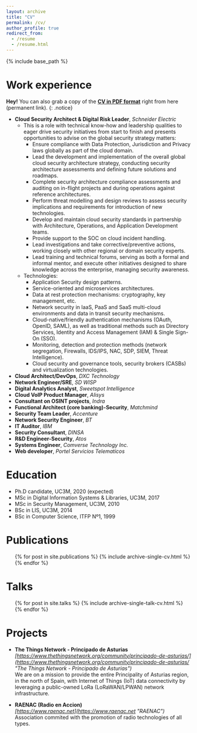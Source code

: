 ```yaml
---
layout: archive
title: "CV"
permalink: /cv/
author_profile: true
redirect_from:
  - /resume
  - /resume.html
---
```


{% include base_path %}

Work experience
======

**Hey!** You can also grab a copy of the **[CV in PDF format](https://0x30.io/files/cvJGF0x30.pdf "Download CV in PDF format")** right from here (permanent link).
{: .notice}

* **Cloud Security Architect & Digital Risk Leader**, *Schneider Electric*
  * This is a role with technical know-how and leadership qualities to eager drive security initiatives from start to finish and presents opportunities to advise on the global security strategy matters:
     - Ensure compliance with Data Protection, Jurisdiction and Privacy laws globally as part of the cloud domain.
     - Lead the development and implementation of the overall global cloud security architecture strategy, conducting security architecture assessments and defining future solutions and roadmaps.
     - Complete security architecture compliance assessments and auditing on in-flight projects and during operations against reference architectures.
     - Perform threat modelling and design reviews to assess security implications and requirements for introduction of new technologies.
     - Develop and maintain cloud security standards in partnership with Architecture, Operations, and Application Development teams.
     - Provide support to the SOC on cloud incident handling.
     - Lead investigations and take corrective/preventive actions, working closely with other regional or domain security experts.
     - Lead training and technical forums, serving as both a formal and informal mentor, and execute other initiatives designed to share knowledge across the enterprise, managing security awareness.
  * Technologies:
     - Application Security design patterns.
     - Service-oriented and microservices architectures.
     - Data at rest protection mechanisms: cryptography, key management, etc.
     - Network security in IaaS, PaaS and SaaS multi-cloud environments and data in transit security mechanisms.
     - Cloud-native/friendly authentication mechanisms (OAuth, OpenID, SAML), as well as traditional methods such as Directory Services, Identity and Access Management (IAM) & Single Sign-On (SSO).
     - Monitoring, detection and protection methods (network segregation, Firewalls, IDS/IPS, NAC, SDP, SIEM, Threat Intelligence).
     - Cloud security and governance tools, security brokers (CASBs) and virtualization technologies. 
* **Cloud Architect/DevOps**, *DXC Technology*
* **Network Engineer/SRE**, *SD WISP*
* **Digital Analytics Analyst**, *Sweetspot Intelligence*
* **Cloud VoIP Product Manager**, *Alisys*
* **Consultant on OSINT projects**, *Indra*
* **Functional Architect (core banking)-Security**, *Matchmind*
* **Security Team Leader**, *Accenture*
* **Network Security Engineer**, *BT*
* **IT Auditor**, *IBM*
* **Security Consultant**, *DINSA*
* **R&D Engineer-Security**, *Atos*
* **Systems Engineer**, *Comverse Technology Inc.*
* **Web developer**, *Portel Servicios Telematicos*

Education
======
* Ph.D candidate, UC3M, 2020 (expected)
* MSc in Digital Information Systems & Libraries, UC3M, 2017
* MSc in Security Management, UC3M, 2010
* BSc in LIS, UC3M, 2014
* BSc in Computer Science, ITFP Nº1, 1999

  
Publications
======
  <ul>
  {% for post in site.publications %}
    {% include archive-single-cv.html %}
  {% endfor %}
  </ul>


Talks
======
  <ul>
  {% for post in site.talks %}
    {% include archive-single-talk-cv.html %}
  {% endfor %}
  </ul>
   
   
Projects
======
* **The Things Network - Principado de Asturias**  
  *[https://www.thethingsnetwork.org/community/principado-de-asturias/](https://www.thethingsnetwork.org/community/principado-de-asturias/ "The Things Network - Principado de Asturias")*  
  We are on a mission to provide the entire Principality of Asturias region, in the north of Spain, with Internet of Things (IoT) data connectivity by leveraging a public-owned LoRa (LoRaWAN/LPWAN) network infrastructure.

* **RAENAC (Radio en Accion)**  
  *[https://www.raenac.net](https://www.raenac.net "RAENAC")*  
  Association commited with the promotion of radio technologies of all types. 

